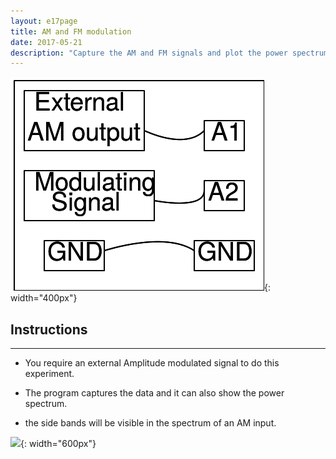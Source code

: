 ```yaml
---
layout: e17page
title: AM and FM modulation
date: 2017-05-21
description: "Capture the AM and FM signals and plot the power spectrum. Study sidebands in the AM signal"
---
```


![](images/schematics/amfm.png){: width="400px"}

## Instructions
___

- You require an external Amplitude modulated  signal to do this experiment.

- The program captures the data and it can also show the power spectrum.

- the side bands will be visible in the spectrum of an AM input.

![](images/photographs/acdc-separating.jpg){: width="600px"}


